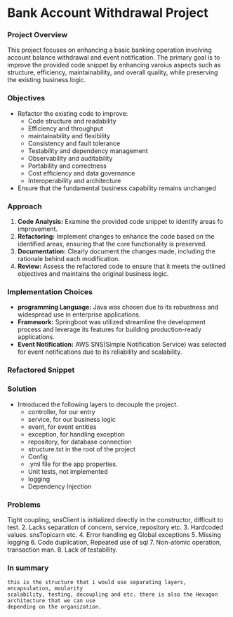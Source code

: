 # Bank Account Withdrawal Project
### Project Overview

This project focuses on enhancing a basic banking operation involving account 
balance withdrawal and event notification. The primary goal is to improve the provided code snippet by enhancing varoius
aspects such as structure, efficiency, maintainability, and overall quality, while preserving the existing 
business logic.

### Objectives
* Refactor the existing code to improve:
  * Code structure and readability
  * Efficiency and throughput
  * maintainability and flexibility
  * Consistency and fault tolerance
  * Testability and dependency management
  * Observability and auditability
  * Portability and correctness
  * Cost efficiency and data governance
  * Interoperability and architecture
* Ensure that the fundamental business capability remains unchanged

### Approach
1. **Code Analysis:** Examine the provided code snippet to identify areas fo improvement.
2. **Refactoring:** Implement changes to enhance the code based on the identified areas, ensuring that the core 
      functionality is preserved.
3. **Documentation:** Clearly document the changes made, including the rationale behind each modification.
4. **Review:** Assess the refactored code to ensure that it meets the outlined objectives and maintains the original 
      business logic.

### Implementation Choices
*  **programming Language:** Java was chosen due to its robustness and widespread use in
   enterprise applications.
*  **Framework:** Springboot was utilized streamline the development process and leverage its features for
   building production-ready applications.
*  **Event Notification:** AWS SNS(Simple Notification Service) was selected for event notifications due to its
   reliability and scalability.

### Refactored Snippet
### Solution
* Introduced the following layers to decouple the project.
  * controller, for our entry 
  * service, for our business logic
  * event, for event entities
  * exception, for handling exception
  * repository, for database connection
  * structure.txt in the root of the project
  * Config
  * .yml file for the app properties.
  * Unit tests, not implemented
  * logging
  * Dependency Injection

### Problems
Tight coupling, snsClient is initialized directly in the constructor, difficult to test.
   2. Lacks separation of concern, service, repository etc.
   3. Hardcoded values. snsTopicarn etc.
   4. Error handling eg Global exceptions
   5. Missing logging
   6. Code duplication, Repeated use of sql
   7. Non-atomic operation, transaction man.
   8. Lack of testability.

### In summary 
    this is the structure that i would use separating layers, encapsulation, moularity 
    scalability, testing, decoupling and etc. there is also the Hexagon architecture that we can use 
    depending on the organization.